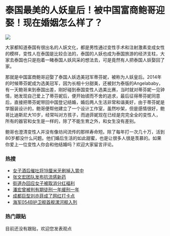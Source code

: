# 泰国最美的人妖皇后！被中国富商鲍哥迎娶！现在婚姻怎么样了？

![](https://nimg.ws.126.net/?url=https%3A%2F%2Fstatic.ws.126.net%2Ff2e%2Fwap%2Fcommon%2Fimages%2Fweixinfixed1200low.jpg&thumbnail=750x2147483647&quality=75&type=jpg)

大家都知道泰国有很出名的人妖文化，都是男性通过变性手术和注射激素变成女性的模样，变性人在泰国是比较合法的，泰国的人妖也成为泰国旅游的经济支柱，大家去泰国也只是抱着一睹泰国人妖风采的想法去，可是竟然有人把泰国人妖娶回了家。

那就是中国富商鲍哥迎娶了泰国人妖选美冠军蒂芬妮，被称为人妖皇后。2014年的时候蒂芬妮成为选美冠军，因为长相十分甜美，还被封为泰版的Angelababy，有一天鲍哥来到泰国出差，刚好碰到泰国变性人选美比赛，当时就对蒂芬妮一见钟情，她发现自己爱上了蒂芬妮后，便开始锲而不舍的追求，最后征得蒂芬妮同意后，直接把蒂芬妮带回中国登记结婚，婚后两人生活非常和谐美好，由于蒂芬妮是学服装设计的，鲍哥便帮他建立了一个设计工作室，虽然吵架，但是感情很好，鲍哥比迪斯尼大10岁，经常叫对方孩子，而迪菲妮现在已经是完完全全的变性人，所有的器官和女生是一样的，除了不能生育之外，和女生没有差别。

鲍哥也澄清变性人并没有像坊间流传的那样寿命短。除了每年打一次几十万，活到80岁都没什么问题。他们婚后生活的如此甜蜜，也是让很多人很是羡慕的。如果你爱上一位变性人你会和他结婚吗？欢迎大家留言评论。

### 热搜

- [女子酒后催吐将19厘米牙刷掉入胃中](https://m.163.com/cm/news/search?spsc=sps&spss=sps_sem&redirect=1&keyword=%E5%A5%B3%E5%AD%90%E9%85%92%E5%90%8E%E5%82%AC%E5%90%90%E5%B0%8619%E5%8E%98%E7%B1%B3%E7%89%99%E5%88%B7%E6%8E%89%E5%85%A5%E8%83%83%E4%B8%AD)
- [张文宏团队发布抗流感新药](https://m.163.com/cm/news/search?spsc=sps&spss=sps_sem&redirect=1&keyword=%E5%BC%A0%E6%96%87%E5%AE%8F%E5%9B%A2%E9%98%9F%E5%8F%91%E5%B8%83%E6%8A%97%E6%B5%81%E6%84%9F%E6%96%B0%E8%8D%AF)
- [街道办回应女子被取消分红福利](https://m.163.com/cm/news/search?spsc=sps&spss=sps_sem&redirect=1&keyword=%E8%A1%97%E9%81%93%E5%8A%9E%E5%9B%9E%E5%BA%94%E5%A5%B3%E5%AD%90%E8%A2%AB%E5%8F%96%E6%B6%88%E5%88%86%E7%BA%A2%E7%A6%8F%E5%88%A9)
- [潘宏曾被判有期徒刑一年缓刑一年](https://m.163.com/cm/news/search?spsc=sps&spss=sps_sem&redirect=1&keyword=%E6%BD%98%E5%AE%8F%E6%9B%BE%E8%A2%AB%E5%88%A4%E6%9C%89%E6%9C%9F%E5%BE%92%E5%88%91%E4%B8%80%E5%B9%B4%E7%BC%93%E5%88%91%E4%B8%80%E5%B9%B4)
- [成都巨型刘亦菲成了网红打卡点](https://m.163.com/cm/news/search?spsc=sps&spss=sps_sem&redirect=1&keyword=%E6%88%90%E9%83%BD%E5%B7%A8%E5%9E%8B%E5%88%98%E4%BA%A6%E8%8F%B2%E6%88%90%E4%BA%86%E7%BD%91%E7%BA%A2%E6%89%93%E5%8D%A1%E7%82%B9)
- [海军054B护卫舰首舰漯河舰入列](https://m.163.com/cm/news/search?spsc=sps&spss=sps_sem&redirect=1&keyword=%E6%B5%B7%E5%86%9B054B%E6%8A%A4%E5%8D%AB%E8%88%B0%E9%A6%96%E8%88%B0%E6%BC%AF%E6%B2%B3%E8%88%B0%E5%85%A5%E5%88%97)

### 热门跟贴

目前还没有跟贴，欢迎您发表观点
<!-- tcd_original_link https://m.163.com/dy/article/ED7JR74A05494OYN.html -->
